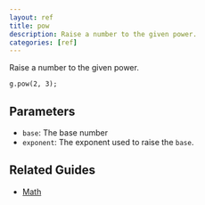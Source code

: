 ```yaml
---
layout: ref
title: pow
description: Raise a number to the given power.
categories: [ref]
---
```

Raise a number to the given power.

    g.pow(2, 3);

## Parameters
- `base`: The base number
- `exponent`: The exponent used to raise the `base`.

## Related Guides
- [Math](../guide/math.html)
